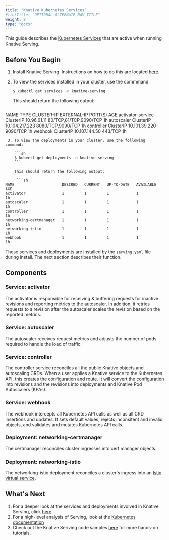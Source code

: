```yaml
---
title: "Knative Kubernetes Services"
#linkTitle: "OPTIONAL_ALTERNATE_NAV_TITLE"
weight: 9
type: "docs"
---
```


This guide describes the [Kubernetes Services](https://kubernetes.io/docs/concepts/services-networking/service/) that are active when running Knative Serving.

## Before You Begin

1. Install Knative Serving. Instructions on how to do this are located 
   [here](https://knative.dev/docs/install/knative-custom-install/).
2. To view the services installed in your cluster, use the commmand:

   ```sh
   $ kubectl get services -n knative-serving
   ```

   This should return the following output:

   ```sh
NAME                TYPE        CLUSTER-IP       EXTERNAL-IP   PORT(S)                  AGE
activator-service   ClusterIP   10.96.61.11      <none>        80/TCP,81/TCP,9090/TCP   1h
autoscaler          ClusterIP   10.104.217.223   <none>        8080/TCP,9090/TCP        1h
controller          ClusterIP   10.101.39.220    <none>        9090/TCP                 1h
webhook             ClusterIP   10.107.144.50    <none>        443/TCP                  1h
```
 3. To view the deployments in your cluster, use the following command:

    ```sh
    $ kubectl get deployments -n knative-serving
    ```

    This should return the following output:

     ```sh
NAME                     DESIRED   CURRENT   UP-TO-DATE   AVAILABLE   AGE
activator                1         1         1            1           1h
autoscaler               1         1         1            1           1h
controller               1         1         1            1           1h
networking-certmanager   1         1         1            1           1h
networking-istio         1         1         1            1           1h
webhook                  1         1         1            1           1h
```

These services and deployments are installed by the `serving.yaml` file during install. The next section describes their function.

## Components

### Service: activator

The activator is responsible for receiving & buffering requests for inactive revisions and reporting metrics to the autoscaler. In addition, it retries requests to a revision after the autoscaler scales the revision based on the reported metrics.

### Service: autoscaler

The autoscaler receives request metrics and adjusts the number of pods required to handle the load of traffic.

### Service: controller

The controller service reconciles all the public Knative objects and autoscaling
CRDs. When a user applies a Knative service to the Kubernetes API, this creates
the configuration and route. It will convert the configuration into revisions and the revisions into deployments and Knative Pod Autoscalers (KPAs).

### Service: webhook

The webhook intercepts all Kubernetes API calls as well as all CRD insertions and updates.
It sets default values, rejects inconsitent and invalid objects, and validates and mutates Kubernetes API calls.

### Deployment: networking-certmanager

The certmanager reconciles cluster ingresses into cert manager objects.

### Deployment: networking-istio

The networking-istio deployment reconciles a cluster's ingress into an [Istio virtual service](https://istio.io/docs/reference/config/networking/v1alpha3/virtual-service/).

## What's Next

1. For a deeper look at the services and deployments involved in Knative Serving, click [here](https://github.com/knative/serving/blob/master/docs/spec/overview.md#service).
2. For a high-level analysis of Serving, look at the [Kubernetes documentation](https://Kubernetes.io/docs/concepts/services-networking/service/)
3. Check out the Knative Seriving code samples [here](https://knative.dev/docs/serving/samples/) for more hands-on tutorials.

